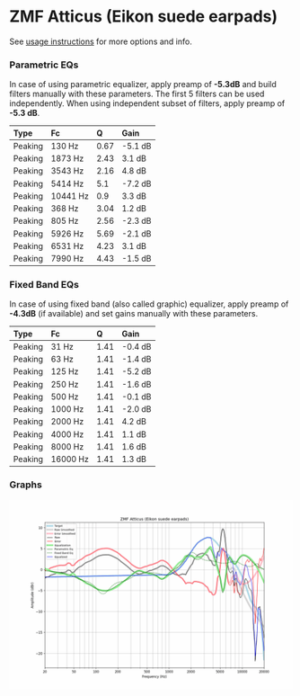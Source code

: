 # ZMF Atticus (Eikon suede earpads)
See [usage instructions](https://github.com/jaakkopasanen/AutoEq#usage) for more options and info.

### Parametric EQs
In case of using parametric equalizer, apply preamp of **-5.3dB** and build filters manually
with these parameters. The first 5 filters can be used independently.
When using independent subset of filters, apply preamp of **-5.3 dB**.

| Type    | Fc       |    Q | Gain    |
|:--------|:---------|:-----|:--------|
| Peaking | 130 Hz   | 0.67 | -5.1 dB |
| Peaking | 1873 Hz  | 2.43 | 3.1 dB  |
| Peaking | 3543 Hz  | 2.16 | 4.8 dB  |
| Peaking | 5414 Hz  | 5.1  | -7.2 dB |
| Peaking | 10441 Hz | 0.9  | 3.3 dB  |
| Peaking | 368 Hz   | 3.04 | 1.2 dB  |
| Peaking | 805 Hz   | 2.56 | -2.3 dB |
| Peaking | 5926 Hz  | 5.69 | -2.1 dB |
| Peaking | 6531 Hz  | 4.23 | 3.1 dB  |
| Peaking | 7990 Hz  | 4.43 | -1.5 dB |

### Fixed Band EQs
In case of using fixed band (also called graphic) equalizer, apply preamp of **-4.3dB**
(if available) and set gains manually with these parameters.

| Type    | Fc       |    Q | Gain    |
|:--------|:---------|:-----|:--------|
| Peaking | 31 Hz    | 1.41 | -0.4 dB |
| Peaking | 63 Hz    | 1.41 | -1.4 dB |
| Peaking | 125 Hz   | 1.41 | -5.2 dB |
| Peaking | 250 Hz   | 1.41 | -1.6 dB |
| Peaking | 500 Hz   | 1.41 | -0.1 dB |
| Peaking | 1000 Hz  | 1.41 | -2.0 dB |
| Peaking | 2000 Hz  | 1.41 | 4.2 dB  |
| Peaking | 4000 Hz  | 1.41 | 1.1 dB  |
| Peaking | 8000 Hz  | 1.41 | 1.6 dB  |
| Peaking | 16000 Hz | 1.41 | 1.3 dB  |

### Graphs
![](./ZMF%20Atticus%20(Eikon%20suede%20earpads).png)